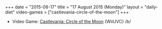 +++
date = "2015-08-17"
title = "17 August 2015 (Monday)"
layout = "daily-diet"
video-games = ["castlevania-circle-of-the-moon"]
+++

<ul>
<li class="entry video-games">Video Game: <a href="/video-games/castlevania-circle-of-the-moon">Castlevania: Circle of the Moon</a> {WiiUVC} /b/</li>
</ul>